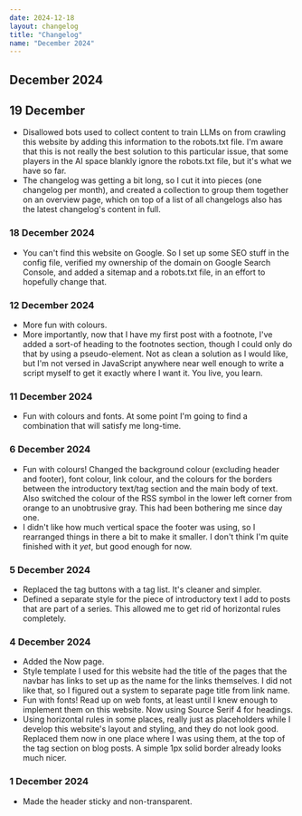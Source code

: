 ```yaml
---
date: 2024-12-18
layout: changelog
title: "Changelog"
name: "December 2024"
---
```


## December 2024

## 19 December
- Disallowed bots used to collect content to train LLMs on from crawling this website by adding this information to the robots.txt file. I'm aware that this is not really the best solution to this particular issue, that some players in the AI space blankly ignore the robots.txt file, but it's what we have so far.
- The changelog was getting a bit long, so I cut it into pieces (one changelog per month), and created a collection to group them together on an overview page, which on top of a list of all changelogs also has the latest changelog's content in full.

### 18 December 2024
- You can't find this website on Google. So I set up some SEO stuff in the config file, verified my ownership of the domain on Google Search Console, and added a sitemap and a robots.txt file, in an effort to hopefully change that.

### 12 December 2024
- More fun with colours.
- More importantly, now that I have my first post with a footnote, I've added a sort-of heading to the footnotes section, though I could only do that by using a pseudo-element. Not as clean a solution as I would like, but I'm not versed in JavaScript anywhere near well enough to write a script myself to get it exactly where I want it. You live, you learn.

### 11 December 2024
- Fun with colours and fonts. At some point I'm going to find a combination that will satisfy me long-time.

### 6 December 2024
- Fun with colours! Changed the background colour (excluding header and footer), font colour, link colour, and the colours for the borders between the introductory text/tag section and the main body of text. Also switched the colour of the RSS symbol in the lower left corner from orange to an unobtrusive gray. This had been bothering me since day one.
- I didn't like how much vertical space the footer was using, so I rearranged things in there a bit to make it smaller. I don't think I'm quite finished with it _yet_, but good enough for now.

### 5 December 2024
- Replaced the tag buttons with a tag list. It's cleaner and simpler.
- Defined a separate style for the piece of introductory text I add to posts that are part of a series. This allowed me to get rid of horizontal rules completely.

### 4 December 2024
- Added the Now page.
- Style template I used for this website had the title of the pages that the navbar has links to set up as the name for the links themselves. I did not like that, so I figured out a system to separate page title from link name.
- Fun with fonts! Read up on web fonts, at least until I knew enough to implement them on this website. Now using Source Serif 4 for headings.
- Using horizontal rules in some places, really just as placeholders while I develop this website's layout and styling, and they do not look good. Replaced them now in one place where I was using them, at the top of the tag section on blog posts. A simple 1px solid border already looks much nicer.

### 1 December 2024
- Made the header sticky and non-transparent.
